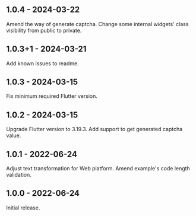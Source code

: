 ## 1.0.4 - 2024-03-22

Amend the way of generate captcha. Change some internal widgets' class visibility from public to private.

## 1.0.3+1 - 2024-03-21

Add known issues to readme.

## 1.0.3 - 2024-03-15

Fix minimum required Flutter version.

## 1.0.2 - 2024-03-15

Upgrade Flutter version to 3.19.3. Add support to get generated captcha value.

## 1.0.1 - 2022-06-24

Adjust text transformation for Web platform. Amend example's code length validation.

## 1.0.0 - 2022-06-24

Initial release.
